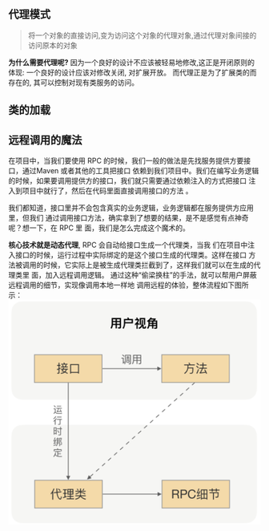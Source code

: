 

## 代理模式
  >将一个对象的直接访问,变为访问这个对象的代理对象,通过代理对象间接的访问原本的对象

  **为什么需要代理呢?**
  因为一个良好的设计不应该被轻易地修改,这正是开闭原则的体现: 一个良好的设计应该对修改关闭, 对扩展开放。
而代理正是为了扩展类的而存在的, 其可以控制对现有类服务的访问。

## 类的加载
  
  

## 远程调用的魔法
在项目中，当我们要使用 RPC 的时候，我们一般的做法是先找服务提供方要接口，通过Maven 或者其他的工具把接口
依赖到我们项目中。我们在编写业务逻辑的时候，如果要调用提供方的接口，我们就只需要通过依赖注入的方式把接口
注入到项目中就行了，然后在代码里面直接调用接口的方法 。

我们都知道，接口里并不会包含真实的业务逻辑，业务逻辑都在服务提供方应用里，但我们
通过调用接口方法，确实拿到了想要的结果，是不是感觉有点神奇呢？想一下，在 RPC 里
面，我们是怎么完成这个魔术的。

**核心技术就是动态代理**, RPC 会自动给接口生成一个代理类，当我
们在项目中注入接口的时候，运行过程中实际绑定的是这个接口生成的代理类。这样在接口
方法被调用的时候，它实际上是被生成代理类拦截到了，这样我们就可以在生成的代理类里
面，加入远程调用逻辑。
通过这种“偷梁换柱”的手法，就可以帮用户屏蔽远程调用的细节，实现像调用本地一样地
调用远程的体验，整体流程如下图所示：
![1586417919867](./img/rpc_dtdl.png)

